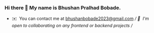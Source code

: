 ### Hi there 👋  My name is Bhushan Pralhad Bobade.


* ✉️  You can contact me at [bhushanbobade2023@gmail.com](mailto:bhushanbobade2023@gmail.com)
*/ 🤝  I'm open to collaborating on any frontend or backend projects /*






